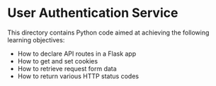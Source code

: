 # User Authentication Service
This directory contains Python code aimed at achieving the following learning objectives:
  - How to declare API routes in a Flask app
  - How to get and set cookies
  - How to retrieve request form data
  - How to return various HTTP status codes
